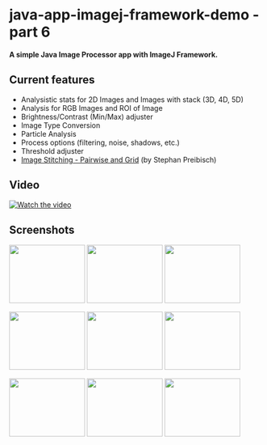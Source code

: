 # java-app-imagej-framework-demo - part 6
**A simple Java Image Processor app with ImageJ Framework.**

## Current features

- Analysistic stats for 2D Images and Images with stack (3D, 4D, 5D)
- Analysis for RGB Images and ROI of Image
- Brightness/Contrast (Min/Max) adjuster
- Image Type Conversion
- Particle Analysis
- Process options (filtering, noise, shadows, etc.)
- Threshold adjuster
- <a href="https://imagej.net/Image_Stitching">Image Stitching - Pairwise and Grid</a> (by Stephan Preibisch)

## Video 

[![Watch the video](https://i.imgur.com/KHuHo9Y.png)](https://youtu.be/c6BrQ3A01lg)

## Screenshots

<p float="left">
  <img width="150" height="115" src="https://i.imgur.com/KHuHo9Y.png">
  <img width="150" height="115" src="https://i.imgur.com/dCWT2H5.png">
  <img width="150" height="115" src="https://i.imgur.com/PMiCGpC.png">
</p>
<p float="left">
  <img width="150" height="115" src="https://i.imgur.com/oii99Z4.png">
  <img width="150" height="115" src="https://i.imgur.com/tF5Mai6.png">
  <img width="150" height="115" src="https://i.imgur.com/oV3u9Ty.png">
</p>
<p float="left">
  <img width="150" height="115" src="https://i.imgur.com/XBv4vqi.png">
  <img width="150" height="115" src="https://i.imgur.com/7ZiltDF.png">
  <img width="150" height="115" src="https://i.imgur.com/sv7dUa1.png">
</p>
